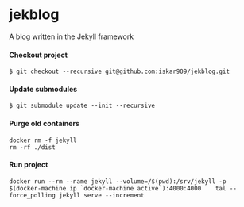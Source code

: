# jekblog
A blog written in the Jekyll framework
#### Checkout project
`$ git checkout --recursive git@github.com:iskar909/jekblog.git`

#### Update submodules
`$ git submodule update --init --recursive`


#### Purge old containers
	docker rm -f jekyll
	rm -rf ./dist
#### Run project
	docker run --rm --name jekyll --volume=/$(pwd):/srv/jekyll -p $(docker-machine ip `docker-machine active`):4000:4000    tal --force_polling jekyll serve --increment
